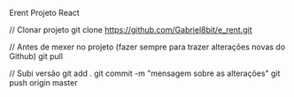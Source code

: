 Erent Projeto React

// Clonar projeto
git clone https://github.com/Gabriel8bit/e_rent.git

// Antes de mexer no projeto (fazer sempre para trazer alterações novas do Github)
git pull

// Subi versão
git add .
git commit -m "mensagem sobre as alterações"
git push origin master

